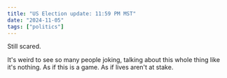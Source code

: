 ```yaml
---
title: "US Election update: 11:59 PM MST"
date: "2024-11-05"
tags: ["politics"]
---
```

Still scared.

It's weird to see so many people joking, talking about this whole thing like it's nothing. As if this is a game. As if lives aren't at stake.